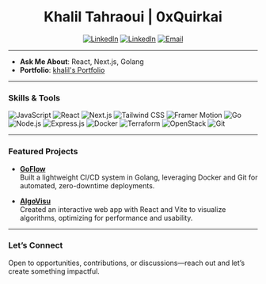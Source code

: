 <h1 align="center">Khalil Tahraoui | 0xQuirkai</h1>



<p align="center">
  <a href="https://www.linkedin.com/in/khalil-t-19aa42191/"><img src="https://img.shields.io/badge/LinkedIn-0077B5?style=flat&logo=linkedin&logoColor=white" alt="LinkedIn"></a>
    <a href="https://tahraoui.netlify.app/"><img src="https://img.shields.io/badge/0xQuirkai-grey" alt="LinkedIn"></a>
  <a href="mailto:khalil.tahraouil@gmail.com"><img src="https://img.shields.io/badge/Email-D14836?style=flat&logo=gmail&logoColor=white" alt="Email"></a>
</p>

---


- **Ask Me About**: React, Next.js,  Golang 
- **Portfolio**: [khalil's Portfolio](https://tahraoui.netlify.app/)  

---

### Skills & Tools
<p align="left">
 <img src="https://img.shields.io/badge/JavaScript-F7DF1E?style=flat&logo=javascript&logoColor=black" alt="JavaScript">
<img src="https://img.shields.io/badge/React-61DAFB?style=flat&logo=react&logoColor=black" alt="React">
<img src="https://img.shields.io/badge/Next.js-000000?style=flat&logo=next.js&logoColor=white" alt="Next.js">
<img src="https://img.shields.io/badge/Tailwind%20CSS-38B2AC?style=flat&logo=tailwindcss&logoColor=white" alt="Tailwind CSS">
<img src="https://img.shields.io/badge/Framer%20Motion-0055FF?style=flat&logo=framer&logoColor=white" alt="Framer Motion">
<img src="https://img.shields.io/badge/Go-00ADD8?style=flat&logo=go&logoColor=white" alt="Go">
<img src="https://img.shields.io/badge/Node.js-339933?style=flat&logo=node.js&logoColor=white" alt="Node.js">
<img src="https://img.shields.io/badge/Express.js-000000?style=flat&logo=express&logoColor=white" alt="Express.js">
<img src="https://img.shields.io/badge/Docker-2496ED?style=flat&logo=docker&logoColor=white" alt="Docker">
<img src="https://img.shields.io/badge/Terraform-623CE4?style=flat&logo=terraform&logoColor=white" alt="Terraform">
<img src="https://img.shields.io/badge/OpenStack-ED1944?style=flat&logo=openstack&logoColor=white" alt="OpenStack">
<img src="https://img.shields.io/badge/Git-F05032?style=flat&logo=git&logoColor=white" alt="Git">

</p>

---

### Featured Projects

- **[GoFlow](https://github.com/0xquirkai/golang-Ci-Cd-system)**  
  Built a lightweight CI/CD system in Golang, leveraging Docker and Git for automated, zero-downtime deployments.

- **[AlgoVisu](https://github.com/0xquirkai/algoVisu)**  
  Created an interactive web app with React and Vite to visualize algorithms, optimizing for performance and usability.




---

### Let’s Connect
Open to opportunities, contributions, or discussions—reach out and let’s create something impactful.
